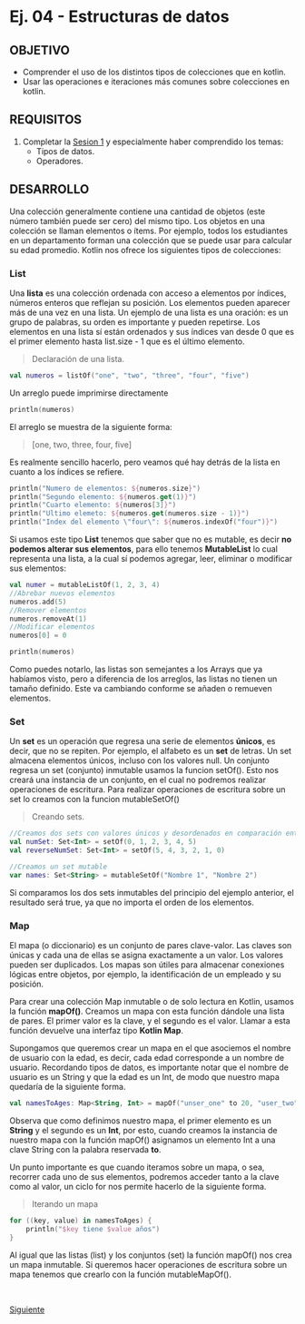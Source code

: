 # Ej. 04 - Estructuras de datos

## OBJETIVO

- Comprender el uso de los distintos tipos de colecciones que en kotlin.
- Usar las operaciones e iteraciones más comunes sobre colecciones en kotlin.

## REQUISITOS

1. Completar la  [Sesion 1](../../Sesion-01) y especialmente haber comprendido los temas:
    - Tipos de datos.
    - Operadores.

## DESARROLLO

Una colección generalmente contiene una cantidad de objetos (este número también puede ser cero) del mismo tipo. Los objetos en una colección se llaman elementos o ítems. Por ejemplo, todos los estudiantes en un departamento forman una colección que se puede usar para calcular su edad promedio. Kotlin nos ofrece los siguientes tipos de colecciones:

### List
Una **lista** es una colección ordenada con acceso a elementos por índices, números enteros que reflejan su posición. Los elementos pueden aparecer más de una vez en una lista. Un ejemplo de una lista es una oración: es un grupo de palabras, su orden es importante y pueden repetirse.
Los elementos en una lista sí están ordenados y sus índices van desde 0 que es el primer elemento hasta list.size - 1 que es el último elemento.

>Declaración de una lista.
```kotlin
val numeros = listOf("one", "two", "three", "four", "five")
```
Un arreglo puede imprimirse directamente

```kotlin
println(numeros)
```
El arreglo se muestra de la siguiente forma:

> [one, two, three, four, five]

Es realmente sencillo hacerlo, pero veamos qué hay detrás de la lista en cuanto a los índices se refiere.

```kotlin
println("Numero de elementos: ${numeros.size}")
println("Segundo elemento: ${numeros.get(1)}") 
println("Cuarto elemento: ${numeros[3]}")
println("Ultimo elemeto: ${numeros.get(numeros.size - 1)}")
println("Index del elemento \"four\": ${numeros.indexOf("four")}")
```

Si usamos este tipo **List<T>** tenemos que saber que no es mutable, es decir **no podemos alterar sus elementos**, para ello tenemos **MutableList<T>** lo cual representa una lista, a la cual sí podemos agregar, leer, eliminar o modificar sus elementos:

```kotlin
val numer = mutableListOf(1, 2, 3, 4)
//Abrebar nuevos elementos
numeros.add(5)
//Remover elementos
numeros.removeAt(1)
//Modificar elementos
numeros[0] = 0

println(numeros)
```
Como puedes notarlo, las listas son semejantes a los Arrays que ya habíamos visto, pero a diferencia de los arreglos, las listas no tienen un tamaño definido. Este va cambiando conforme se añaden o remueven elementos.


### Set

Un **set** es un operación que regresa una serie de elementos **únicos**, es decir, que no se repiten. Por ejemplo, el alfabeto es un **set** de letras.
Un set almacena elementos únicos, incluso con los valores null.
Un conjunto regresa un set (conjunto) inmutable usamos la funcion setOf(). Esto nos creará una instancia de un conjunto, en el cual no podremos realizar operaciones de escritura. Para realizar operaciones de escritura sobre un set lo creamos con la funcion mutableSetOf()

>Creando sets.
```kotlin
//Creamos dos sets con valores únicos y desordenados en comparación entre ambos.
val numSet: Set<Int> = setOf(0, 1, 2, 3, 4, 5)
val reverseNumSet: Set<Int> = setOf(5, 4, 3, 2, 1, 0)

//Creamos un set mutable
var names: Set<String> = mutableSetOf("Nombre 1", "Nombre 2")
```
Si comparamos los dos sets inmutables del principio del ejemplo anterior, el resultado será true, ya que no importa el orden de los elementos.

### Map
El mapa (o diccionario) es un conjunto de pares clave-valor. Las claves son únicas y cada una de ellas se asigna exactamente a un valor. Los valores pueden ser duplicados. Los mapas son útiles para almacenar conexiones lógicas entre objetos, por ejemplo, la identificación de un empleado y su posición.

Para crear una colección Map inmutable o de solo lectura en Kotlin, usamos la función **mapOf()**. Creamos un mapa con esta función dándole una lista de pares. El primer valor es la clave, y el segundo es el valor. Llamar a esta función devuelve una interfaz tipo **Kotlin Map**.

Supongamos que queremos crear un mapa en el que asociemos el nombre de usuario con la edad, es decir, cada edad corresponde a un nombre de usuario. Recordando tipos de datos, es importante notar que el nombre de usuario es un String y que la edad es un Int, de modo que nuestro mapa quedaría de la siguiente forma.

```kotlin
val namesToAges: Map<String, Int> = mapOf("unser_one" to 20, "user_two" to 23)
```

Observa que como definimos nuestro mapa, el primer elemento es un **String** y el segundo es un **Int**, por esto, cuando creamos la instancia de nuestro mapa con la función mapOf() asignamos un elemento Int a una clave String con la palabra reservada **to**.

Un punto importante es que cuando iteramos sobre un mapa, o sea, recorrer cada uno de sus elementos, podremos acceder tanto a la clave como al valor, un ciclo for nos permite hacerlo de la siguiente forma.
>Iterando un mapa
```kotlin
for ((key, value) in namesToAges) {
    println("$key tiene $value años")
}
```
Al igual que las listas (list) y los conjuntos (set) la función mapOf() nos crea un mapa inmutable. Si queremos hacer operaciones de escritura sobre un mapa tenemos que crearlo con la función mutableMapOf().


</br>

[Siguiente](../Reto-final)
